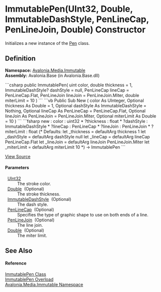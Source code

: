 # ImmutablePen(UInt32, Double, ImmutableDashStyle, PenLineCap, PenLineJoin, Double) Constructor


Initializes a new instance of the <a href="T_Avalonia_Media_Pen">Pen</a> class.



## Definition
**Namespace:** <a href="N_Avalonia_Media_Immutable">Avalonia.Media.Immutable</a>  
**Assembly:** Avalonia.Base (in Avalonia.Base.dll)

<Tabs groupId="api-code-preview">
<TabItem value="csharp" label="C#">
```csharp
public ImmutablePen(
	uint color,
	double thickness = 1,
	ImmutableDashStyle? dashStyle = null,
	PenLineCap lineCap = PenLineCap.Flat,
	PenLineJoin lineJoin = PenLineJoin.Miter,
	double miterLimit = 10
)
```
</TabItem>
<TabItem value="vb" label="VB">
```vb
Public Sub New ( 
	color As UInteger,
	Optional thickness As Double = 1,
	Optional dashStyle As ImmutableDashStyle = Nothing,
	Optional lineCap As PenLineCap = PenLineCap.Flat,
	Optional lineJoin As PenLineJoin = PenLineJoin.Miter,
	Optional miterLimit As Double = 10
)
```
</TabItem>
<TabItem value="fsharp" label="F#">
```fsharp
new : 
        color : uint32 * 
        ?thickness : float * 
        ?dashStyle : ImmutableDashStyle * 
        ?lineCap : PenLineCap * 
        ?lineJoin : PenLineJoin * 
        ?miterLimit : float 
(* Defaults:
        let _thickness = defaultArg thickness 1
        let _dashStyle = defaultArg dashStyle null
        let _lineCap = defaultArg lineCap PenLineCap.Flat
        let _lineJoin = defaultArg lineJoin PenLineJoin.Miter
        let _miterLimit = defaultArg miterLimit 10
*)
-> ImmutablePen
```
</TabItem>
</Tabs>



<a href="https://github.com/AvaloniaUI/Avalonia/tree/master/src/Avalonia.Base/Media/Immutable/ImmutablePen.cs#L27" title="View the source code">View Source</a>



#### Parameters
<dl><dt>  <a href="https://learn.microsoft.com/dotnet/api/system.uint32" target="_blank" rel="noopener noreferrer">UInt32</a></dt><dd>The stroke color.</dd><dt>  <a href="https://learn.microsoft.com/dotnet/api/system.double" target="_blank" rel="noopener noreferrer">Double</a>  (Optional)</dt><dd>The stroke thickness.</dd><dt>  <a href="T_Avalonia_Media_Immutable_ImmutableDashStyle">ImmutableDashStyle</a>  (Optional)</dt><dd>The dash style.</dd><dt>  <a href="T_Avalonia_Media_PenLineCap">PenLineCap</a>  (Optional)</dt><dd>Specifies the type of graphic shape to use on both ends of a line.</dd><dt>  <a href="T_Avalonia_Media_PenLineJoin">PenLineJoin</a>  (Optional)</dt><dd>The line join.</dd><dt>  <a href="https://learn.microsoft.com/dotnet/api/system.double" target="_blank" rel="noopener noreferrer">Double</a>  (Optional)</dt><dd>The miter limit.</dd></dl>

## See Also


#### Reference
<a href="T_Avalonia_Media_Immutable_ImmutablePen">ImmutablePen Class</a>  
<a href="Overload_Avalonia_Media_Immutable_ImmutablePen__ctor">ImmutablePen Overload</a>  
<a href="N_Avalonia_Media_Immutable">Avalonia.Media.Immutable Namespace</a>  


